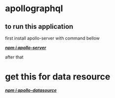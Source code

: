 # apollographql 

## to run this application 

first install apollo-server with command bellow

__*[npm i apollo-server](https://www.npmjs.com/package/apollo-server?activeTab=versions)*__

after that 

# get this for data resource
__*[npm i apollo-datasource](https://www.apollographql.com/docs/tutorial/data-source/)*__